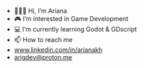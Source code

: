 - 👩🏻‍💻 Hi, I’m Ariana
- 🎮 I’m interested in Game Development
- 💻 I’m currently learning Godot & GDscript
- 📫 How to reach me
- www.linkedin.com/in/arianakh
- arigdev@proton.me 

<!---
arjaxa/arjaxa is a ✨ special ✨ repository because its `README.md` (this file) appears on your GitHub profile.
You can click the Preview link to take a look at your changes.
--->
